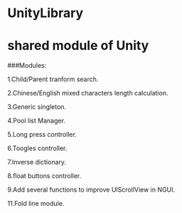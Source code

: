 # UnityLibrary
shared module of Unity
=======================

###Modules:

1.Child/Parent tranform search.

2.Chinese/English mixed characters length calculation.

3.Generic singleton.

4.Pool list Manager.

5.Long press controller.

6.Toogles controller.

7.Inverse dictionary.

8.float buttons controller.

9.Add several functions to improve UIScrollView in NGUI.

11.Fold line module.
